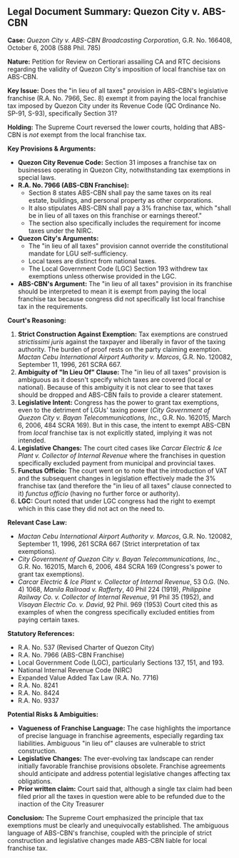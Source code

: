 ## Legal Document Summary: Quezon City v. ABS-CBN

**Case:** *Quezon City v. ABS-CBN Broadcasting Corporation*, G.R. No. 166408, October 6, 2008 (588 Phil. 785)

**Nature:** Petition for Review on Certiorari assailing CA and RTC decisions regarding the validity of Quezon City's imposition of local franchise tax on ABS-CBN.

**Key Issue:**  Does the "in lieu of all taxes" provision in ABS-CBN's legislative franchise (R.A. No. 7966, Sec. 8) exempt it from paying the local franchise tax imposed by Quezon City under its Revenue Code (QC Ordinance No. SP-91, S-93), specifically Section 31?

**Holding:** The Supreme Court reversed the lower courts, holding that ABS-CBN is *not* exempt from the local franchise tax.

**Key Provisions & Arguments:**

*   **Quezon City Revenue Code:** Section 31 imposes a franchise tax on businesses operating in Quezon City, notwithstanding tax exemptions in special laws.
*   **R.A. No. 7966 (ABS-CBN Franchise):**
    *   Section 8 states ABS-CBN shall pay the same taxes on its real estate, buildings, and personal property as other corporations.
    *   It also stipulates ABS-CBN shall pay a 3% franchise tax, which "shall be in lieu of all taxes on this franchise or earnings thereof."
    *   The section also specifically includes the requirement for income taxes under the NIRC.
*   **Quezon City's Arguments:**
    *   The "in lieu of all taxes" provision cannot override the constitutional mandate for LGU self-sufficiency.
    *   Local taxes are distinct from national taxes.
    *   The Local Government Code (LGC) Section 193 withdrew tax exemptions unless otherwise provided in the LGC.
*   **ABS-CBN's Argument:** The "in lieu of all taxes" provision in its franchise should be interpreted to mean it is exempt from paying the local franchise tax because congress did not specifically list local franchise tax in the requirements.

**Court's Reasoning:**

1.  **Strict Construction Against Exemption:** Tax exemptions are construed *strictissimi juris* against the taxpayer and liberally in favor of the taxing authority.  The burden of proof rests on the party claiming exemption.  *Mactan Cebu International Airport Authority v. Marcos*, G.R. No. 120082, September 11, 1996, 261 SCRA 667.
2.  **Ambiguity of "In Lieu Of" Clause:** The "in lieu of all taxes" provision is ambiguous as it doesn't specify which taxes are covered (local or national). Because of this ambiguity it is not clear to see that taxes should be dropped and ABS-CBN fails to provide a clearer statement.
3.  **Legislative Intent:** Congress has the power to grant tax exemptions, even to the detriment of LGUs' taxing power (*City Government of Quezon City v. Bayan Telecommunications, Inc.*, G.R. No. 162015, March 6, 2006, 484 SCRA 169). But in this case, the intent to exempt ABS-CBN from *local* franchise tax is not explicitly stated, implying it was not intended.
4.  **Legislative Changes:** The court cited cases like *Carcar Electric & Ice Plant v. Collector of Internal Revenue* where the franchises in question specifically excluded payment from municipal and provincial taxes. 
5.  **Functus Officio:** The court went on to note that the introduction of VAT and the subsequent changes in legislation effectively made the 3% franchise tax (and therefore the "in lieu of all taxes" clause connected to it) *functus officio* (having no further force or authority).
6.  **LGC:** Court noted that under LGC congress had the right to exempt which in this case they did not act on the need to.

**Relevant Case Law:**

*   *Mactan Cebu International Airport Authority v. Marcos*, G.R. No. 120082, September 11, 1996, 261 SCRA 667 (Strict interpretation of tax exemptions).
*   *City Government of Quezon City v. Bayan Telecommunications, Inc.*, G.R. No. 162015, March 6, 2006, 484 SCRA 169 (Congress's power to grant tax exemptions).
*   *Carcar Electric & Ice Plant v. Collector of Internal Revenue*, 53 O.G. (No. 4) 1068, *Manila Railroad v. Rafferty*, 40 Phil 224 (1919), *Philippine Railway Co. v. Collector of Internal Revenue*, 91 Phil 35 (1952), and *Visayan Electric Co. v. David*, 92 Phil. 969 (1953) Court cited this as examples of when the congress specifically excluded entities from paying certain taxes.

**Statutory References:**

*   R.A. No. 537 (Revised Charter of Quezon City)
*   R.A. No. 7966 (ABS-CBN Franchise)
*   Local Government Code (LGC), particularly Sections 137, 151, and 193.
*   National Internal Revenue Code (NIRC)
*   Expanded Value Added Tax Law (R.A. No. 7716)
*   R.A. No. 8241
*   R.A. No. 8424
*   R.A. No. 9337

**Potential Risks & Ambiguities:**

*   **Vagueness of Franchise Language:** The case highlights the importance of precise language in franchise agreements, especially regarding tax liabilities.  Ambiguous "in lieu of" clauses are vulnerable to strict construction.
*   **Legislative Changes:** The ever-evolving tax landscape can render initially favorable franchise provisions obsolete. Franchise agreements should anticipate and address potential legislative changes affecting tax obligations.
*   **Prior written claim:** Court said that, although a single tax claim had been filed prior all the taxes in question were able to be refunded due to the inaction of the City Treasurer

**Conclusion:** The Supreme Court emphasized the principle that tax exemptions must be clearly and unequivocally established. The ambiguous language of ABS-CBN's franchise, coupled with the principle of strict construction and legislative changes made ABS-CBN liable for local franchise tax.
